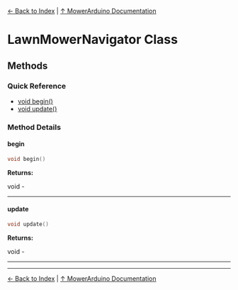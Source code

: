 [← Back to Index](../README.md) | [↑ MowerArduino Documentation](../README.md)

# LawnMowerNavigator Class

## Methods

### Quick Reference

- [void begin()](#begin)
- [void update()](#update)

### Method Details

#### begin

```cpp
void begin()
```

**Returns:**

void - 

---

#### update

```cpp
void update()
```

**Returns:**

void - 

---

---

[← Back to Index](../README.md) | [↑ MowerArduino Documentation](../README.md)
